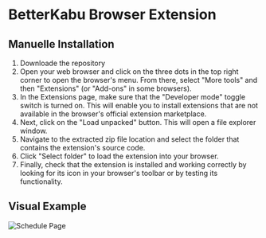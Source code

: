 # BetterKabu Browser Extension

## Manuelle Installation
1. Downloade the repository
2. Open your web browser and click on the three dots in the top right corner to open the browser's menu. From there, select "More tools" and then "Extensions" (or "Add-ons" in some browsers).
3. In the Extensions page, make sure that the "Developer mode" toggle switch is turned on. This will enable you to install extensions that are not available in the browser's official extension marketplace.
4. Next, click on the "Load unpacked" button. This will open a file explorer window.
5. Navigate to the extracted zip file location and select the folder that contains the extension's source code.
6. Click "Select folder" to load the extension into your browser.
7. Finally, check that the extension is installed and working correctly by looking for its icon in your browser's toolbar or by testing its functionality.

## Visual Example
![Schedule Page](https://github.com/ouihq/betterKabu/blob/main/screenshots/schedule.png)

